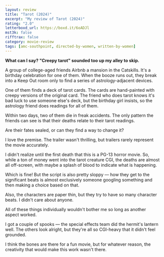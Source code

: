 ```yaml
---
layout: review
title: "Tarot (2024)"
excerpt: "My review of Tarot (2024)"
rating: "2.0"
letterboxd_url: https://boxd.it/6oADJl
mst3k: false
rifftrax: false
category: movie-review
tags: [amc-southpoint, directed-by-women, written-by-women]
---
```


<b>What can I say? "Creepy tarot" sounded too up my alley to skip.</b>

A group of college-aged friends Airbnb a mansion in the Catskills. It's a birthday celebration for one of them. When the booze runs out, they break into a Keep Out room only to find a series of astrology-adjacent devices.

One of them finds a deck of tarot cards. The cards are hand-painted with creepy versions of the original card. The friend who does tarot knows it's bad luck to use someone else's deck, but the birthday girl insists, so the astrology friend does readings for all of them.

Within two days, two of them die in freak accidents. The only pattern the friends can see is that their deaths relate to their tarot readings.

Are their fates sealed, or can they find a way to change it?

I love the premise. The trailer wasn't thrilling, but trailers rarely represent the movie accurately.

I didn't realize until the first death that this is a PG-13 horror movie. So, while a ton of money went into the tarot creature CGI, the deaths are almost all off-screen, with maybe a splash of blood to indicate what is happening.

Which is fine! But the script is also pretty sloppy — how they get to the significant beats is almost exclusively someone googling something and then making a choice based on that.

Also, the characters are paper thin, but they try to have so many character beats. I didn't care about anyone.

All of these things individually wouldn't bother me so long as another aspect worked.

I got a couple of spooks — the special effects team did the hermit's lantern well. The others look alright, but they're all so CGI-heavy that it didn't feel grounded.

I think the bones are there for a fun movie, but for whatever reason, the creativity that would make this work wasn't there.
